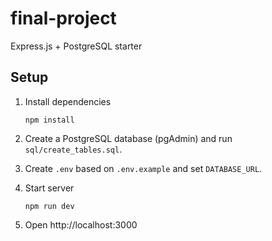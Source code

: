 # final-project

Express.js + PostgreSQL starter

## Setup

1. Install dependencies
   ```
   npm install
   ```

2. Create a PostgreSQL database (pgAdmin) and run `sql/create_tables.sql`.

3. Create `.env` based on `.env.example` and set `DATABASE_URL`.

4. Start server
   ```
   npm run dev
   ```

5. Open http://localhost:3000
